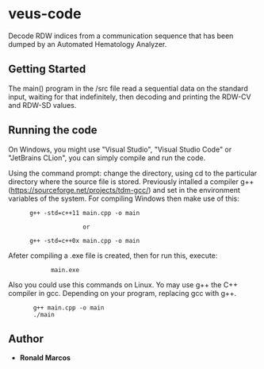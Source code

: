 # veus-code

Decode RDW indices from a communication sequence that has been
dumped by an Automated Hematology Analyzer.

## Getting Started

The main() program in the /src file read a sequential data on the standard input, waiting for that indefinitely,
then decoding and printing the RDW-CV and RDW-SD values. 
 
## Running the code

On Windows, you might use "Visual Studio", "Visual Studio Code" or "JetBrains CLion",
you can simply compile and run the code.

Using the command prompt: change the directory, using cd to the particular directory where the source file is stored.
Previously intalled a compiler g++(https://sourceforge.net/projects/tdm-gcc/) and set in the environment variables of the system.
For compiling Windows then make use of this:

          g++ -std=c++11 main.cpp -o main

                         or
						 
          g++ -std=c++0x main.cpp -o main
		  
Afeter compiling a .exe file is created, then for run this, execute:

                main.exe		  
		   
Also you could use this commands on Linux. Yo may use g++ the C++ compiler in gcc. 
Depending on your program, replacing gcc with g++.

           g++ main.cpp -o main  
		   ./main

## Author

* **Ronald Marcos** 
